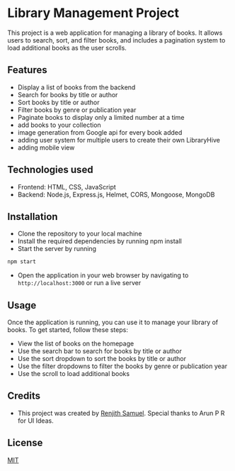 
# Library Management Project

This project is a web application for managing a library of books. It allows users to search, sort, and filter books, and includes a pagination system to load additional books as the user scrolls.
## Features

- Display a list of books from the backend
- Search for books by title or author
- Sort books by title or author
- Filter books by genre or publication year
- Paginate books to display only a limited number at a time
- add books to your collection
- image generation from Google api for every book added
- adding user system for multiple users to create their own LibraryHive
- adding mobile view
## Technologies used

- Frontend: HTML, CSS, JavaScript
- Backend: Node.js, Express.js, Helmet, CORS, Mongoose, MongoDB 
## Installation

- Clone the repository to your local machine
- Install the required dependencies by running npm install
- Start the server by running
```bash
npm start
``` 
- Open the application in your web browser by navigating to     `http://localhost:3000` or run a live server 


    
## Usage
Once the application is running, you can use it to manage your library of books. To get started, follow these steps:

- View the list of books on the homepage
- Use the search bar to search for books by title or author
- Use the sort dropdown to sort the books by title or author
- Use the filter dropdowns to filter the books by genre or publication year
- Use the scroll to load additional books


## Credits

 - This project was created by [Renjith Samuel](https://renjithsamuel.onrender.com/). Special thanks to Arun P R for UI Ideas.


## License

[MIT](https://choosealicense.com/licenses/mit/)

